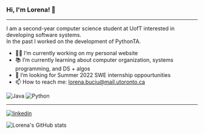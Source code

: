 ### Hi, I'm Lorena! 👋
- - -
I am a second-year computer science student at UofT interested in developing software systems. <br />
In the past I worked on the development of PythonTA. 

- 👩‍💻 I’m currently working on my personal website 
- 📚 I’m currently learning about computer organization, systems programming, and DS + algos 
- 🔭 I’m looking for Summer 2022 SWE internship oppourtunities 
- 📫 How to reach me: lorena.buciu@mail.utoronto.ca

![Java](https://img.shields.io/badge/java-%23ED8B00.svg?style=for-the-badge&logo=java&logoColor=white) ![Python](https://img.shields.io/badge/python-3670A0?style=for-the-badge&logo=python&logoColor=ffdd54)
- - -
<a href="https://www.linkedin.com/in/lorena-buciu/"><img src="https://img.shields.io/badge/linkedin-%230077B5.svg?style=for-the-badge&logo=linkedin&logoColor=white" alt="linkedin"/></a>

![Lorena's GitHub stats](https://github-readme-stats.vercel.app/api?username=lorena-b&show_icons=true&theme=omni)

<!--
**lorena-b/lorena-b** is a ✨ _special_ ✨ repository because its `README.md` (this file) appears on your GitHub profile.

Here are some ideas to get you started:

- 🔭 I’m currently working on ...
- 🌱 I’m currently learning ...
- 👯 I’m looking to collaborate on ...
- 🤔 I’m looking for help with ...
- 💬 Ask me about ...
- 📫 How to reach me: ...
- 😄 Pronouns: ...
- ⚡ Fun fact: ...
-->
